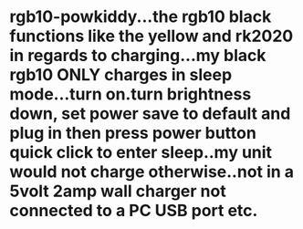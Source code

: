 # rgb10-powkiddy...the rgb10 black functions like the yellow and rk2020 in regards to charging...my black rgb10 ONLY charges in sleep mode...turn on.turn brightness down, set power save to default and plug in then press power button quick click to enter sleep..my unit would not charge otherwise..not in a 5volt 2amp wall charger not connected to a PC USB port etc.
